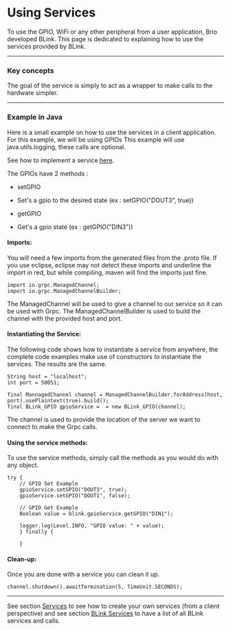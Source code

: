 Using Services
============

To use the GPIO, WiFi or any other peripheral from a user application, Brio developed BLink.
This page is dedicated to explaining how to use the services provided by BLink.

---------------------------------

### Key concepts

The goal of the service is simply to act as a wrapper to make calls to the hardware simpler.

---------------------------------

### Example in Java

Here is a small example on how to use the services in a client application. For this example, we will be using GPIOs
This example will use java.utils.logging, these calls are optional.

See how to implement a service [here](services.md).

The GPIOs have 2 methods :
- setGPIO
 + Set's a gpio to the desired state (ex : setGPIO("DOUT3", true))
- getGPIO
 + Get's a gpio state (ex : getGPIO("DIN3"))

#### Imports:

You will need a few imports from the generated files from the .proto file. If you use eclipse, eclipse may not detect these imports and underline the import in red, but while compiling, maven will find the imports just fine.

~~~~{.java}
import io.grpc.ManagedChannel;
import io.grpc.ManagedChannelBuilder;
~~~~

The ManagedChannel will be used to give a channel to our service so it can be used with Grpc.
The ManagedChannelBuilder is used to build the channel with the provided host and port.

#### Instantiating the Service:

The following code shows how to instantiate a service from anywhere, the complete code examples make use of constructors to instantiate the services. The results are the same.

~~~~{.java}
String host = "localhost";
int port = 50051;

final MannagedChannel channel = ManagedChannelBuilder.forAddress(host, port).usePlaintext(true).build();
final BLink_GPIO gpioService =  = new BLink_GPIO(channel);
~~~~

The channel is used to provide the location of the server we want to connect to make the Grpc calls.

#### Using the service methods:

To use the service methods, simply call the methods as you would do with any object.

~~~~{.java}
try { 
	// GPIO Set Example
	gpioService.setGPIO("DOUT3", true);
	gpioService.setGPIO("DOUT1", false);

	// GPIO Get Example
	Boolean value = blink.gpioService.getGPIO("DIN1");

	logger.log(Level.INFO, "GPIO value: " + value);
	} finally {
      
    }
~~~~

#### Clean-up:
Once you are done with a service you can clean it up.

~~~~{.java}
channel.shutdown().awaitTermination(5, TimeUnit.SECONDS);
~~~~

---------------------------------

See section [Services](services.md) to see how to create your own services (from a client perspective) and see section [BLink Services](blinkServices.md) to have a list of all BLink services and calls.